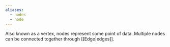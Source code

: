 ```yaml
---
aliases:
  - nodes
  - node
---
```

Also known as a vertex, nodes represent some point of data. Multiple nodes can be connected together through [[Edge|edges]].